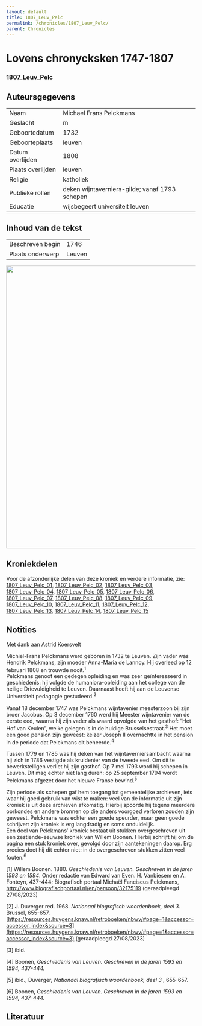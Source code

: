 ```yaml
---
layout: default
title: 1807_Leuv_Pelc
permalink: /chronicles/1807_Leuv_Pelc/
parent: Chronicles
--- 
```



# Lovens chronycksken 1747-1807

### 1807_Leuv_Pelc

## Auteursgegevens 

| | | 
| --------------- | --------------- | 
| Naam | Michael Frans Pelckmans | 
| Geslacht | m | 
| Geboortedatum | 1732 | 
| Geboorteplaats | leuven | 
| Datum overlijden | 1808 | 
| Plaats overlijden | leuven | 
| Religie | katholiek | 
| Publieke rollen | deken wijntaverniers-gilde; vanaf 1793 schepen | 
| Educatie | wijsbegeert universiteit leuven | 

## Inhoud van de tekst 

| | | 
| --------------- | --------------- | 
| Beschreven begin | 1746 | 
| Plaats onderwerp | Leuven | 

[<img src="..\..\barplots_chronicles\1807_Leuv_Pelc.jpg" width="750"/>](..\..\barplots_chronicles\1807_Leuv_Pelc.jpg) 

## Kroniekdelen

Voor de afzonderlijke delen van deze kroniek en verdere informatie, zie: [1807_Leuv_Pelc_01](https://chroniclingnovelty.github.io/corpus-documentation/chronicles/1807_Leuv_Pelc_01), [1807_Leuv_Pelc_02](https://chroniclingnovelty.github.io/corpus-documentation/chronicles/1807_Leuv_Pelc_02), [1807_Leuv_Pelc_03](https://chroniclingnovelty.github.io/corpus-documentation/chronicles/1807_Leuv_Pelc_03), [1807_Leuv_Pelc_04](https://chroniclingnovelty.github.io/corpus-documentation/chronicles/1807_Leuv_Pelc_04), [1807_Leuv_Pelc_05](https://chroniclingnovelty.github.io/corpus-documentation/chronicles/1807_Leuv_Pelc_05), [1807_Leuv_Pelc_06](https://chroniclingnovelty.github.io/corpus-documentation/chronicles/1807_Leuv_Pelc_06), [1807_Leuv_Pelc_07](https://chroniclingnovelty.github.io/corpus-documentation/chronicles/1807_Leuv_Pelc_07), [1807_Leuv_Pelc_08](https://chroniclingnovelty.github.io/corpus-documentation/chronicles/1807_Leuv_Pelc_08), [1807_Leuv_Pelc_09](https://chroniclingnovelty.github.io/corpus-documentation/chronicles/1807_Leuv_Pelc_09), [1807_Leuv_Pelc_10](https://chroniclingnovelty.github.io/corpus-documentation/chronicles/1807_Leuv_Pelc_10), [1807_Leuv_Pelc_11](https://chroniclingnovelty.github.io/corpus-documentation/chronicles/1807_Leuv_Pelc_11), [1807_Leuv_Pelc_12](https://chroniclingnovelty.github.io/corpus-documentation/chronicles/1807_Leuv_Pelc_12), [1807_Leuv_Pelc_13](https://chroniclingnovelty.github.io/corpus-documentation/chronicles/1807_Leuv_Pelc_13), [1807_Leuv_Pelc_14](https://chroniclingnovelty.github.io/corpus-documentation/chronicles/1807_Leuv_Pelc_14), [1807_Leuv_Pelc_15](https://chroniclingnovelty.github.io/corpus-documentation/chronicles/1807_Leuv_Pelc_15)

## Notities 

Met dank aan Astrid Koersvelt

Michiel-Frans Pelckmans werd geboren in 1732 te Leuven. Zijn vader was Hendrik
Pelckmans, zijn moeder Anna-Maria de Lannoy. Hij overleed op 12 februari 1808
en trouwde nooit.<sup>1</sup>  
Pelckmans genoot een gedegen opleiding en was zeer geïnteresseerd in
geschiedenis: hij volgde de humaniora-opleiding aan het college van de heilige
Drievuldigheid te Leuven. Daarnaast heeft hij aan de Leuvense Universiteit
pedagogie gestudeerd.<sup>2</sup>

Vanaf 18 december 1747 was Pelckmans wijntavenier meesterzoon bij zijn broer
Jacobus. Op 3 december 1760 werd hij Meester wijntavenier van de eerste eed,
waarna hij zijn vader als waard opvolgde van het gasthof: “Het Hof van
Keulen”, welke gelegen is in de huidige Brusselsestraat.<sup>3</sup> Het moet
een goed pension zijn geweest: keizer Joseph II overnachtte in het pension in
de periode dat Pelckmans dit beheerde.<sup>4</sup>

Tussen 1779 en 1785 was hij deken van het wijntaverniersambacht waarna hij
zich in 1786 vestigde als kruidenier van de tweede eed. Om dit te
bewerkstelligen verliet hij zijn gasthof. Op 7 mei 1793 word hij schepen in
Leuven. Dit mag echter niet lang duren: op 25 september 1794 wordt Pelckmans
afgezet door het nieuwe Franse bewind.<sup>5</sup>

  
Zijn periode als schepen gaf hem toegang tot gemeentelijke archieven, iets
waar hij goed gebruik van wist te maken: veel van de informatie uit zijn
kroniek is uit deze archieven afkomstig. Hierbij spoorde hij tegens meerdere
oorkondes en andere bronnen op die anders voorgoed verloren zouden zijn
geweest. Pelckmans was echter een goede speurder, maar geen goede schrijver:
zijn kroniek is erg langdradig en soms onduidelijk.  
Een deel van Pelckmans’ kroniek bestaat uit stukken overgeschreven uit een
zestiende-eeuwse kroniek van Willem Boonen. Hierbij schrijft hij om de pagina
een stuk kroniek over, gevolgd door zijn aantekeningen daarop. Erg precies
doet hij dit echter niet: in de overgeschreven stukken zitten veel
fouten.<sup>6</sup>

[1] Willem Boonen. 1880. _Geschiedenis van Leuven. Geschreven in de jaren 1593
en 1594_. Onder redactie van Edward van Even. H. Vanbiesem en A. Fonteyn,
437-444; Biografisch portaal Michaël Fanciscus Pelckmans,
<http://www.biografischportaal.nl/en/persoon/32175119> (geraadpleegd
27/08/2023)

[2] J. Duverger red. 1968. _Nationaal biografisch woordenboek, deel 3_.
Brussel, 655-657.
[https://resources.huygens.knaw.nl/retroboeken/nbwv/#page=1&accessor=accessor_index&source=3](https://resources.huygens.knaw.nl/retroboeken/nbwv/#page=1&accessor=accessor_index&source=3)
(geraadpleegd 27/08/2023)

[3] ibid.

[4] Boonen, _Geschiedenis van Leuven. Geschreven in de jaren 1593 en 1594,
437-444._

[5] ibid., Duverger, _Nationaal biografisch woordenboek, deel 3_ , 655-657.

[6] Boonen, _Geschiedenis van Leuven. Geschreven in de jaren 1593 en 1594,
437-444._



## Literatuur 

